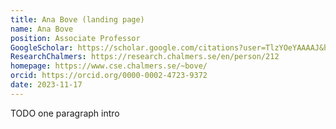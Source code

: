 ```yaml
---
title: Ana Bove (landing page)
name: Ana Bove
position: Associate Professor
GoogleScholar: https://scholar.google.com/citations?user=TlzYOeYAAAAJ&hl=en
ResearchChalmers: https://research.chalmers.se/en/person/212
homepage: https://www.cse.chalmers.se/~bove/
orcid: https://orcid.org/0000-0002-4723-9372
date: 2023-11-17
---
```

TODO one paragraph intro
